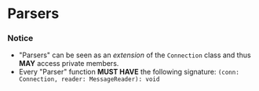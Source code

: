 # Parsers

### Notice
- "Parsers" can be seen as an *extension* of the `Connection` class and thus **MAY** access private members.
- Every "Parser" function **MUST HAVE** the following signature: `(conn: Connection, reader: MessageReader): void`
